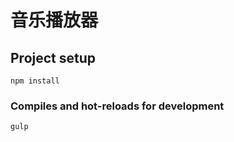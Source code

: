 # 音乐播放器

## Project setup
```
npm install
```

### Compiles and hot-reloads for development
```
gulp
```

